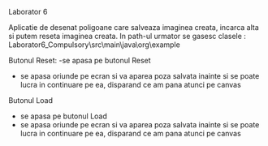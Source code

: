 Laborator 6

Aplicatie de desenat poligoane care salveaza imaginea creata, incarca alta si putem reseta imaginea creata.
 In path-ul urmator se gasesc clasele : Laborator6_Compulsory\src\main\java\org\example

Butonul Reset:
-se apasa pe butonul Reset
- se apasa oriunde pe ecran si va aparea poza salvata inainte si se poate lucra in continuare pe ea,
disparand ce am pana atunci pe canvas

Butonul Load
- se apasa pe butonul Load
- se apasa oriunde pe ecran si va aparea poza salvata inainte si se poate lucra in continuare pe ea,
disparand ce am pana atunci pe canvas